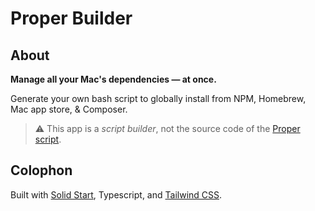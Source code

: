 # Proper Builder

## About

**Manage all your Mac's dependencies — at once.**

Generate your own bash script to globally install from NPM, Homebrew, Mac app store, & Composer.

> ⚠️ This app is a _script builder_, not the source code of the [Proper script](https://github.com/useproper/proper).

## Colophon

Built with [Solid Start](https://start.solidjs.com), Typescript, and [Tailwind CSS](https://tailwindcss.com).
